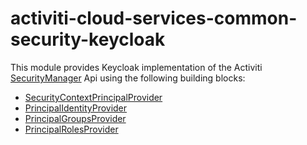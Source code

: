# activiti-cloud-services-common-security-keycloak

This module provides Keycloak implementation of the Activiti [SecurityManager](https://github.com/Activiti/Activiti/blob/develop/activiti-api/activiti-api-runtime-shared/src/main/java/org/activiti/api/runtime/shared/security/SecurityManager.java) Api using the following building blocks:

- [SecurityContextPrincipalProvider](src/main/java/org/activiti/cloud/services/common/security/keycloak/KeycloakSecurityContextTokenProvider.java)
- [PrincipalIdentityProvider](https://github.com/Activiti/activiti-cloud/blob/develop/activiti-cloud-service-common/activiti-cloud-services-common-security-keycloak/src/main/java/org/activiti/cloud/services/common/security/keycloak/KeycloakPrincipalIdentityProvider.java)
- [PrincipalGroupsProvider](https://github.com/Activiti/activiti-cloud/blob/develop/activiti-cloud-service-common/activiti-cloud-services-common-security-keycloak/src/main/java/org/activiti/cloud/services/common/security/keycloak/KeycloakAccessTokenPrincipalGroupsProvider.java)
- [PrincipalRolesProvider](https://github.com/Activiti/activiti-cloud/blob/develop/activiti-cloud-service-common/activiti-cloud-services-common-security-keycloak/src/main/java/org/activiti/cloud/services/common/security/keycloak/KeycloakAccessTokenPrincipalRolesProvider.java)
